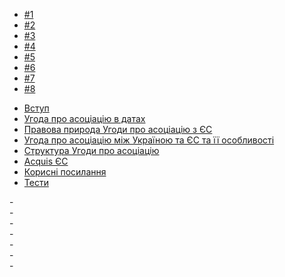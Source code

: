 <div class="container">
    <div class="row">
		<div class="col-md-9">
			<div class="tabbable-panel">
				<div class="tabbable-line">
					<ul class="nav nav-tabs ">
						<li class="active">
							<a href="#tab_default_1" data-toggle="tab">
							 #1 </a>
						</li>
						<li>
							<a href="#tab_default_2" data-toggle="tab">
							#2 </a>
						</li>
						<li>
							<a href="#tab_default_3" data-toggle="tab">
							#3 </a>
						</li>
						<li >
							<a href="#tab_default_4" data-toggle="tab">
							#4 </a>
						</li>
						<li >
							<a href="#tab_default_5" data-toggle="tab">
							#5 </a>
						</li>
						<li>
							<a href="#tab_default_6" data-toggle="tab">
							#6 </a>
						</li>
						<li>
							<a href="#tab_default_7" data-toggle="tab">
							#7 </a>
						</li>
						<li>
							<a href="#tab_default_8" data-toggle="tab">
							#8 </a>
						</li>
					</ul>
					<div class="tab-content">
						<div class="tab-pane active" id="tab_default_1">
							<p>
								<ul class="ul">
									<li><a href="1/intro.md">Вступ</a></li>
									<li><a href="1/dates.md">Угода про асоціацію в датах</a></li>
									<li><a href="1/law.md">Правова природа Угоди про асоціацію з ЄС</a></li>
									<li><a href="1/features.md">Угода про асоціацію між Україною та ЄС та її особливості</a></li>
									<li><a href="1/structureOfAgreement.md">Структура Угоди про асоціацію</a></li>
									<li><a href="1/acquis.md">Аcquis ЄС</a></li>
									<li><a href="1/links.md">Корисні посилання</a></li>
									<li><a href="1/test.md">Тести</a></li>
								</ul>
							</p>
						</div>
						<div class="tab-pane" id="tab_default_2">
							-
						</div>
						<div class="tab-pane" id="tab_default_3">
							-
						</div>
                        <div class="tab-pane" id="tab_default_4">
							-
						</div>
                        <div class="tab-pane" id="tab_default_5">
							-
						</div>
                        <div class="tab-pane" id="tab_default_6">
							-
						</div>
                        <div class="tab-pane" id="tab_default_7">
							-
						</div>
                        <div class="tab-pane" id="tab_default_8">
							-
						</div>
					</div>
				</div>
			</div>
		</div>
	</div>
</div>